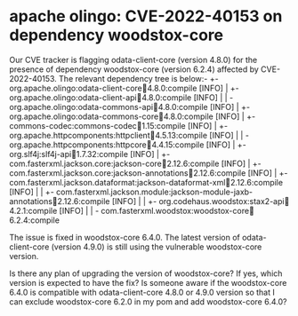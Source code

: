 
# apache olingo: CVE-2022-40153 on dependency woodstox-core

Our CVE tracker is flagging odata-client-core (version 4.8.0) for the presence of dependency woodstox-core (version 6.2.4) affected by  CVE-2022-40153.
The relevant dependency tree is below:-
+- org.apache.olingo:odata-client-core:jar:4.8.0:compile
[INFO] |  +- org.apache.olingo:odata-client-api:jar:4.8.0:compile
[INFO] |  |  \- org.apache.olingo:odata-commons-api:jar:4.8.0:compile
[INFO] |  +- org.apache.olingo:odata-commons-core:jar:4.8.0:compile
[INFO] |  +- commons-codec:commons-codec:jar:1.15:compile
[INFO] |  +- org.apache.httpcomponents:httpclient:jar:4.5.13:compile
[INFO] |  |  \- org.apache.httpcomponents:httpcore:jar:4.4.15:compile
[INFO] |  +- org.slf4j:slf4j-api:jar:1.7.32:compile
[INFO] |  +- com.fasterxml.jackson.core:jackson-core:jar:2.12.6:compile
[INFO] |  +- com.fasterxml.jackson.core:jackson-annotations:jar:2.12.6:compile
[INFO] |  +- com.fasterxml.jackson.dataformat:jackson-dataformat-xml:jar:2.12.6:compile
[INFO] |  |  +- com.fasterxml.jackson.module:jackson-module-jaxb-annotations:jar:2.12.6:compile
[INFO] |  |  +- org.codehaus.woodstox:stax2-api:jar:4.2.1:compile
[INFO] |  |  \- com.fasterxml.woodstox:woodstox-core:jar:6.2.4:compile

The issue is fixed in woodstox-core 6.4.0. The latest version of odata-client-core (version 4.9.0) is still using the vulnerable woodstox-core version.

Is there any plan of upgrading the version of woodstox-core? If
yes, which version is expected to have the fix?
Is someone aware if the woodstox-core 6.4.0 is compatible with odata-client-core
4.8.0 or 4.9.0 version so that I can exclude woodstox-core 6.2.0 in my pom and add woodstox-core 6.4.0?


        
